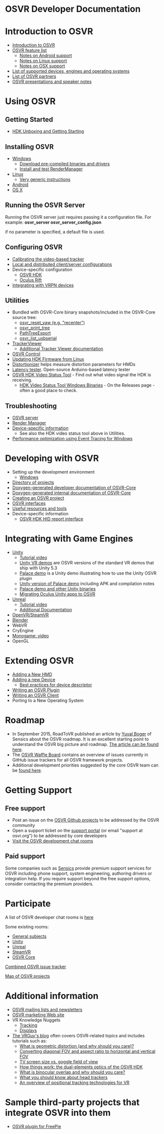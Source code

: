 # OSVR Developer Documentation

# Introduction to OSVR
- [Introduction to OSVR](http://osvr.github.io/whitepapers/introduction_to_osvr/)
- [OSVR feature list](featurelist.md)
  - [Notes on Android support](Introduction/Android.md)
  - [Notes on Linux support](Introduction/Linux.md)
  - [Notes on OSX support](Introduction/OSX.md)
- [List of supported devices, engines and operating systems ](http://osvr.github.io/compatibility/)
- [List of OSVR partners](http://osvr.org/partner.html)
- [OSVR presentations and speaker notes](http://osvr.github.io/presentations/)


# Using OSVR
## Getting Started
- [HDK Unboxing and Getting Starting](Getting-Started/HDK/HDK-Unboxing-and-Getting-Started.md)

## Installing OSVR
- [Windows](Getting-Started/Installing/windows.md)
  - [Download pre-compiled binaries and drivers](http://osvr.github.io/using/)
  - [Install and test RenderManager](installing/RenderManager.md)
- [Linux](Getting-Started/Installing/Linux-Build-Instructions.md)
  - [Very generic instructions](Getting-Started/Installing/linux.md)
- [Android](https://github.com/OSVR/OSVR-Android-Build#readme)
- [OS X](Getting-Started/Installing/osx.md)

## Running the OSVR Server
Running the OSVR server just requires passing it a configuration file. For example:
**osvr_server osvr_server_config.json**

if no parameter is specified, a default file is used.

## Configuring OSVR
- [Calibrating the video-based tracker](Getting-Started/HDK/Video-Based-Tracking-Calibration.md)
- [Local and distributed client/server configurations](Configuring/LocalAndRemote.md)
- Device-specific configuration
  - [OSVR HDK](Configuring/osvrhdk.md)
  - [Oculus Rift](Configuring/oculus-rift.md)
- [Integrating with VRPN devices](https://osvr.github.io/whitepapers/vrpn_in_osvr/)

## Utilities
- Bundled with OSVR-Core binary snapshots/included in the OSVR-Core source tree:
  - [osvr_reset_yaw (e.g. "recenter")](http://resource.osvr.com/docs/OSVR-Core/OSVRResetYaw.html)
  - [osvr_print_tree](http://resource.osvr.com/docs/OSVR-Core/OSVRPrintTree.html)
  - [PathTreeExport](http://resource.osvr.com/docs/OSVR-Core/PathTreeExport.html)
  - [osvr_list_usbserial](http://resource.osvr.com/docs/OSVR-Core/OSVRListUSBSerial.html)
- [TrackerViewer](https://github.com/OSVR/OSVR-Tracker-Viewer#readme)
  - [Additional Tracker Viewer documentation](http://osvr.github.io/doc/tracker-viewer/)
- [OSVR Control](Utilities/OSVRControl.md)
- [Updating HDK Firmware from Linux](Utilities/UpdateHDKLinux.md)
- [Distortionizer](https://github.com/OSVR/distortionizer#readme) helps measure distortion parameters for HMDs
- [Latency tester](https://github.com/sensics/Latency-Test). Open-source Arduino-based latency tester
- [OSVR HDK Video Status Tool](https://github.com/sensics/OSVR-HDK-Video-Status#readme) - Find out what video signal the HDK is receiving.
  - [HDK Video Status Tool Windows Binaries](https://github.com/sensics/OSVR-HDK-Video-Status/releases) - On the Releases page - often a good place to check.

## Troubleshooting
- [OSVR server](Troubleshooting/OSVRServer.md)
- [Render Manager](Troubleshooting/RenderManager.md)
- [Device-specific information](Troubleshooting/DeviceSpecific.md)
  - See also the HDK video status tool above in Utilities.
- [Performance optimization using Event Tracing for Windows](http://osvr.github.io/presentations/20150901-Intro-ETW-OSVR/)

# Developing with OSVR
- Setting up the development environment
  - [Windows](Developing/Windows-Build-Environment.md)
- [Directory of projects](http://osvr.github.io/contributing/)
- [Doxygen-generated developer documentation of OSVR-Core](http://resource.osvr.com/docs/OSVR-Core/)
- [Doxygen-generated internal documentation of OSVR-Core](http://resource.osvr.com/internal-docs/OSVR-Core-Implementation/)
- [Creating an OSVR project](Developing/creating.md)
- [OSVR interfaces](Developing/interfaces.md)
- [Useful resources and tools](Developing/resources.md)
- Device-specific information
  - [OSVR HDK HID report interface](Developing/OSVRhdk.md)

# Integrating with Game Engines

- [Unity](https://github.com/OSVR/OSVR-Unity/blob/master/GettingStarted.md)
  - [Tutorial video](https://www.youtube.com/watch?v=TtLn6XpEisw)
  - [Unity VR demos](https://github.com/OSVR/Unity-VR-Samples) are OSVR versions of the standard VR demos that ship with Unity 5.3
  - [Palace demo](https://github.com/OSVR/OSVR-Unity-Palace-Demo) is a Unity demo illustrating how to use the Unity OSVR plugin
  - [Unity version of Palace demo](http://github.com/OSVR/OSVR-Unity-Palace-Demo/blob/androidPalace/README.md) including APK and compilation notes
  - [Palace demo and other Unity binaries](https://github.com/OSVR/OSVR-Unity-Palace-Demo/releases)
  - [Migrating Oculus Unity apps to OSVR](http://access.osvr.com/binary/download/misc_assets/Migrating%20Unity%20applications%20from%20Oculus%20to%20OSVR%20Mar-11-15.pdf)
- [Unreal](https://github.com/OSVR/OSVR-Unreal/blob/master/README.md)
  - [Tutorial video](https://www.youtube.com/watch?v=u4Y9pUisL1M)
  - [Additional Documentation](https://github.com/OSVR/OSVR-Unreal/blob/master/Documentation.md)
- [OpenVR/SteamVR](https://gitter.im/OSVR/SteamVR-OSVR)
- [Blender](https://github.com/BlendOSVR/OSVR-Blender)
- WebVR
- CryEngine
- [Monogame: video](https://www.youtube.com/watch?v=doOOLaIuj48)
- OpenGL

# Extending OSVR
- [Adding a New HMD](Extending-OSVR/AddingHMD.md)
- [Adding a new Device](Extending-OSVR/Adding-a-New-Device.md)
  - [Best practices for device descriptor](Extending-OSVR/Device-Descriptor-Practices.md)
- [Writing an OSVR Plugin](http://resource.osvr.com/docs/OSVR-Core/TopicWritingDevicePlugin.html)
- [Writing an OSVR Client](http://resource.osvr.com/docs/OSVR-Core/TopicWritingClientApplication.html)
- Porting to a New Operating System

# Roadmap
- In September 2015, RoadToVR published an article by [Yuval Boger](https://twitter.com/osvrguy) of Sensics about the OSVR roadmap. It is an excellent starting point to understand the OSVR big picture and roadmap. [The article can be found here](http://www.roadtovr.com/osvr-roadmap-creating-an-ecosystem-of-interoperable-vr-hardware-and-software/).
- The [OSVR Waffle Board](Roadmap/waffle.md) contains an overview of issues currently in GitHub issue trackers for all OSVR framework projects.
- Additional development priorities suggested by the core OSVR team can be [found here](Roadmap/additional.md).

# Getting Support
## Free support
- Post an issue on the [OSVR Github projects](https://github.com/osvr) to be addressed by the OSVR community
- Open a support ticket on the [support portal](http://support.osvr.org) (or email "support at osvr.org") to be addressed by core developers
- [Visit the OSVR development chat rooms](https://gitter.im/orgs/OSVR/rooms)

## Paid support
Some companies such as [Sensics](http://sensics.com/contact-us/) provide premium support services for OSVR including phone support, system engineering, authoring drivers or integration help. If you require support beyond the free support options, consider contacting the premium providers.

# Participate
A list of OSVR developer chat rooms is [here](https://gitter.im/orgs/OSVR/rooms)

Some existing rooms:
- [General subjects](https://gitter.im/OSVR/OSVR-General)
- [Unity](https://gitter.im/OSVR/OSVR-Unity)
- [Unreal](https://gitter.im/OSVR/OSVR-Unreal)
- [SteamVR](https://gitter.im/OSVR/SteamVR-OSVR)
- [OSVR Core](https://gitter.im/OSVR/OSVR-Core)

[Combined OSVR issue tracker](https://waffle.io/osvr/osvr-core)

[Map of OSVR projects](http://osvr.github.io/contributing/)

# Additional information
- [OSVR mailing lists and newsletters](http://osvr.github.io/mailing-lists/)
- [OSVR marketing Web site](http://www.osvr.org)
- VR Knowledge Nuggets
  - [Tracking](VR-Knowledge-Nuggets/tracking.md)
  - [Displays](VR-Knowledge-Nuggets/displays.md)
- [The VRGuy's blog](http://www.vrguy.net) often covers OSVR-related topics and includes tutorials such as:
  - [What is geometric distortion (and why should you care)?](http://vrguy.blogspot.com/2013/07/what-is-geometric-distortion-and-why.html)
  - [Converting diagonal FOV and aspect ratio to horizontal and vertical FOV](http://vrguy.blogspot.com/2013/04/converting-diagonal-field-of-view-and.html)
  - [TV screen size vs. goggle field of view](http://vrguy.blogspot.com/2013/04/tv-screen-size-vs-goggle-field-of-view.html)
  - [How things work: the dual-elements optics of the OSVR HDK](http://vrguy.blogspot.com/2015/01/how-things-work-dual-element-optics-of.html)
  - [What is binocular overlap and why should you care?](http://vrguy.blogspot.com/2013/05/what-is-binocular-overlap-and-why.html)
  - [What you should know about head trackers](http://vrguy.blogspot.com/2013/05/what-you-should-know-about-head-trackers.html)
  - [An overview of positional tracking technologies for VR](http://vrguy.blogspot.com/2014/05/an-overview-of-positional-tracking.html)

# Sample third-party projects that integrate OSVR into them
- [OSVR plugin for FreePie](https://github.com/thomasgauthier/FreePIE-OSVR)
